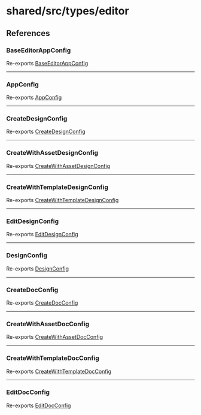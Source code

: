 # shared/src/types/editor

## References

### BaseEditorAppConfig

Re-exports [BaseEditorAppConfig](AppConfig.types/interfaces/Baseeditor-app-config.md)

<hr />

### AppConfig

Re-exports [AppConfig](AppConfig.types/type-aliases/app-config.md)

<hr />

### CreateDesignConfig

Re-exports [CreateDesignConfig](DesignConfig.types/interfaces/create-design-config.md)

<hr />

### CreateWithAssetDesignConfig

Re-exports [CreateWithAssetDesignConfig](DesignConfig.types/interfaces/create-with-asset-design-config.md)

<hr />

### CreateWithTemplateDesignConfig

Re-exports [CreateWithTemplateDesignConfig](DesignConfig.types/interfaces/create-with-template-design-config.md)

<hr />

### EditDesignConfig

Re-exports [EditDesignConfig](DesignConfig.types/interfaces/edit-design-config.md)

<hr />

### DesignConfig

Re-exports [DesignConfig](DesignConfig.types/type-aliases/design-config.md)

<hr />

### CreateDocConfig

Re-exports [CreateDocConfig](DocConfig.types/interfaces/create-doc-config.md)

<hr />

### CreateWithAssetDocConfig

Re-exports [CreateWithAssetDocConfig](DocConfig.types/interfaces/create-with-asset-doc-config.md)

<hr />

### CreateWithTemplateDocConfig

Re-exports [CreateWithTemplateDocConfig](DocConfig.types/interfaces/create-with-template-doc-config.md)

<hr />

### EditDocConfig

Re-exports [EditDocConfig](DocConfig.types/interfaces/edit-doc-config.md)
